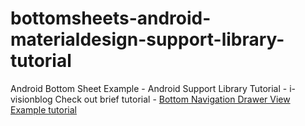 # bottomsheets-android-materialdesign-support-library-tutorial
Android Bottom Sheet Example - Android Support Library Tutorial - i-visionblog
Check out brief tutorial - <a href="http://www.i-visionblog.com/2017/03/android-bottom-sheet-example-android-support-library-tutorial.html">Bottom Navigation Drawer View Example tutorial</a>


